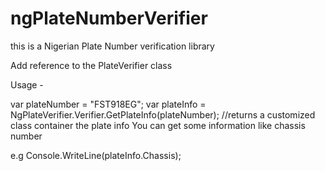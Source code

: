 # ngPlateNumberVerifier
this is a Nigerian Plate Number verification library

<p>Add reference to the PlateVerifier class</p>

Usage - 

var plateNumber = "FST918EG";
var plateInfo = NgPlateVerifier.Verifier.GetPlateInfo(plateNumber);
//returns a customized class container the plate info 
You can get some information like chassis number 

e.g Console.WriteLine(plateInfo.Chassis);
 

